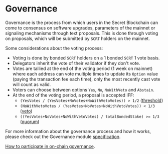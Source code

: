 # Governance

Governance is the process from which users in the Secret Blockchain can come to consensus on software upgrades, parameters of the mainnet or signaling mechanisms through text proposals. This is done through voting on proposals, which will be submitted by `SCRT` holders on the mainnet.

Some considerations about the voting process:

* Voting is done by bonded `SCRT` holders on a 1 bonded `SCRT` 1 vote basis.
* Delegators inherit the vote of their validator if they don't vote.
* Votes are tallied at the end of the voting period (1 week on mainnet) where each address can vote multiple times to update its `Option` value (paying the transaction fee each time), only the most recently cast vote will count as valid.
* Voters can choose between options `Yes`, `No`, `NoWithVeto` and `Abstain`.
* At the end of the voting period, a proposal is accepted IFF:
  * `(YesVotes / (YesVotes+NoVotes+NoWithVetoVotes)) > 1/2` ([threshold](https://github.com/scrtlabs/SecretNetwork/blob/b0792cc7f63a9264afe5de252a5821788c21834d/enigma-1-genesis.json#L1864))
  * `(NoWithVetoVotes / (YesVotes+NoVotes+NoWithVetoVotes)) < 1/3` ([veto](https://github.com/scrtlabs/SecretNetwork/blob/b0792cc7f63a9264afe5de252a5821788c21834d/enigma-1-genesis.json#L1865))
  * `((YesVotes+NoVotes+NoWithVetoVotes) / totalBondedStake) >= 1/3` ([quorum](https://github.com/scrtlabs/SecretNetwork/blob/b0792cc7f63a9264afe5de252a5821788c21834d/enigma-1-genesis.json#L1863))

For more information about the governance process and how it works, please check out the Governance module [specification](https://github.com/cosmos/cosmos-sdk/tree/master/x/gov/spec).



[How to participate in on-chain governance](https://docs.scrt.network/guides/governance.html).

